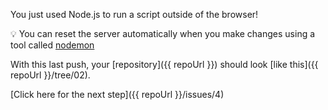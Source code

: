 You just used Node.js to run a script outside of the browser!

💡 You can reset the server automatically when you make changes using a tool called [nodemon](https://www.npmjs.com/package/nodemon)

With this last push, your [repository]({{ repoUrl }}) should look [like this]({{ repoUrl }}/tree/02).

[Click here for the next step]({{ repoUrl }}/issues/4)